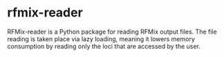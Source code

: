 # rfmix-reader
RFMix-reader is a Python package for reading 
RFMix output files. The file reading is taken
place via lazy loading, meaning it lowers
memory consumption by reading only the loci
that are accessed by the user.
